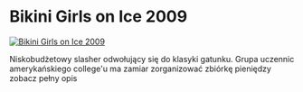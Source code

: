 Bikini Girls on Ice 2009 
=============
[![Bikini Girls on Ice 2009 ](http://vidos.pl/images/player.gif)](http://vidos.pl/bikini-girls-on-ice-2009)

 Niskobudżetowy slasher odwołujący się do klasyki gatunku. Grupa uczennic amerykańskiego college'u ma zamiar zorganizować zbiórkę pieniędzy zobacz pełny opis
